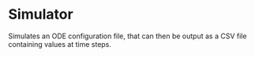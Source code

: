 
# Simulator

Simulates an ODE configuration file, that can then be output as a CSV file containing values at time steps.